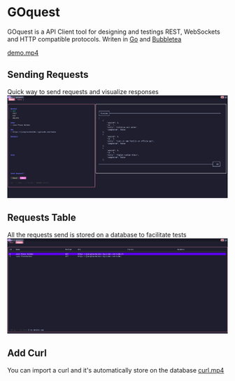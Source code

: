 # GOquest

GOquest is a API Client tool for designing and testings REST, WebSockets and HTTP compatible protocols. Writen in [Go](https://golang.org/) and [Bubbletea](https://github.com/charmbracelet/bubbletea)

[demo.mp4](https://github.com/user-attachments/assets/fec18357-4ea3-4f2f-a7bd-0cb9e24f6ffb)


## Sending Requests

Quick way to send requests and visualize responses 
![App Screenshot](./readme/main.png)

## Requests Table

All the requests send is stored on a database to facilitate tests 
![App Screenshot](./readme/table.png)


## Add Curl

You can import a curl and it's automatically store on the database
[curl.mp4](https://github.com/user-attachments/assets/91df8510-25ed-4fd8-a0ca-22e51776dc3e)







